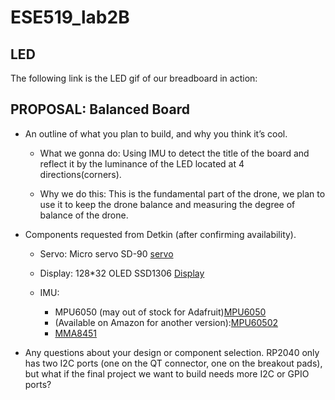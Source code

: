 # ESE519_lab2B


## LED
The following link is the LED gif of our breadboard in action: 

 [](https://media.giphy.com/media/joMgdCdvrxvvOjSpzw/giphy.gif)

## PROPOSAL: Balanced Board
- An outline of what you plan to build, and why you think it’s cool.

  - What we gonna do: 
Using IMU to detect the title of the board and reflect it by the luminance of the LED located at 4 directions(corners). 

  - Why we do this: 
This is the fundamental part of the drone, we plan to use it to keep the drone balance and measuring the degree of balance of the drone. 

- Components requested from Detkin (after confirming availability).
    - Servo: Micro servo SD-90 [servo](https://www.digikey.com/en/products/detail/gearbox-labs/PART%2520MICRO%2520SERVO%2520SG-90%2520ANALOG/16159912?utm_adgroup=Motors%20-%20AC%2C%20DC&utm_source=google&utm_medium=cpc&utm_campaign=Shopping_Product_Motors%2C%20Solenoids%2C%20Driver%20Boards%2FModules_NEW&utm_term=&utm_content=Motors%20-%20AC%2C%20DC&gclid=CjwKCAjwwL6aBhBlEiwADycBIKHGbRNoXgU73AqBxXqaXLsZl-pzncPgMMfCcFZEfmzbnrYH58MbdxoCAd8QAvD_BwE)

  - Display: 128*32 OLED SSD1306 [Display](https://www.adafruit.com/product/2900)

  - IMU: 
    - MPU6050 (may out of stock for Adafruit)[MPU6050](https://www.adafruit.com/product/3886)
    - (Available on Amazon for another version):[MPU60502](https://www.amazon.com/HiLetgo-MPU-6050-Accelerometer-Gyroscope-Converter/dp/B01DK83ZYQ?th=1)
    - [MMA8451](https://learn.adafruit.com/adafruit-mma8451-accelerometer-breakout)

- Any questions about your design or component selection.
RP2040 only has two I2C ports (one on the QT connector, one on the breakout pads), but what if the final project we want to build needs more I2C or GPIO ports?

